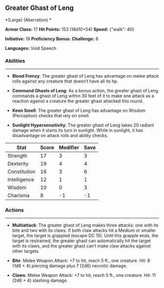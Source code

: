 ## Greater Ghast of Leng
*(Large) (Aberration) *

**Armor Class:** 17
**Hit Points:** 153 (18d10+54)
**Speed:** {"walk": 40}

**Initiative:** 19
**Proficiency Bonus:**
**Challenge:** 8

**Languages:** Void Speech

### Abilities
 --- 
- **Blood Frenzy**: The greater ghast of Leng has advantage on melee attack rolls against any creature that doesn’t have all its hp.

- **Command Ghasts of Leng**: As a bonus action, the greater ghast of Leng commands a ghast of Leng within 30 feet of it to make one attack as a reaction against a creature the greater ghast attacked this round.

- **Keen Smell**: The greater ghast of Leng has advantage on Wisdom (Perception) checks that rely on smell.

- **Sunlight Hypersensitivity**: The greater ghast of Leng takes 20 radiant damage when it starts its turn in sunlight. While in sunlight, it has disadvantage on attack rolls and ability checks.



| Stat | Score | Modifier | Save |
| ---- | ---- | ---- | ---- |
| Strength | 17 | 3 | 3 |
| Dexterity | 19 | 4 | 4 |
| Constitution | 16 | 3 | 6 |
| Intelligence | 12 | 1 | 1 |
| Wisdom | 10 | 0 | 3 |
| Charisma | 8 | -1 | -1 |

### Actions
 --- 
- **Multiattack**: The greater ghast of Leng makes three attacks: one with its bite and two with its claws. If both claw attacks hit a Medium or smaller target, the target is grappled (escape DC 15). Until this grapple ends, the target is restrained, the greater ghast can automatically hit the target with its claws, and the greater ghast can’t make claw attacks against other targets.

- **Bite**: Melee Weapon Attack: +7 to hit, reach 5 ft., one creature. Hit: 8 (1d8 + 4) piercing damage plus 7 (2d6) necrotic damage.

- **Claws**: Melee Weapon Attack: +7 to hit, reach 5 ft., one creature. Hit: 11 (2d6 + 4) slashing damage.

